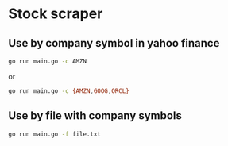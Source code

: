 # Stock scraper

## Use by company symbol in yahoo finance
```bash
go run main.go -c AMZN
```

or
```bash
go run main.go -c {AMZN,GOOG,ORCL}
```

## Use by file with company symbols
```bash
go run main.go -f file.txt
```
